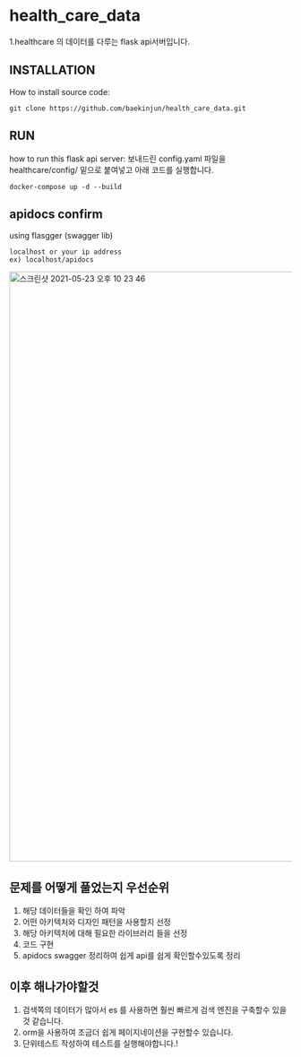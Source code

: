 # health_care_data

1.healthcare 의 데이터를 다루는 flask api서버입니다.

## INSTALLATION
How to install source code:


    git clone https://github.com/baekinjun/health_care_data.git

    
## RUN
how to run this flask api server:
 보내드린 config.yaml 파일을 healthcare/config/ 밑으로 붙여넣고 아래 코드를 실행합니다.

    docker-compose up -d --build
    
    
## apidocs confirm
using flasgger (swagger lib)

    localhost or your ip address
    ex) localhost/apidocs
    
<img width="1053" alt="스크린샷 2021-05-23 오후 10 23 46" src="https://user-images.githubusercontent.com/58027908/119262271-92e8d680-bc15-11eb-853b-05d25fd26f24.png">

    
## 문제를 어떻게 풀었는지 우선순위
1. 해당 데이터들을 확인 하여 파악
2. 어떤 아키텍처와 디자인 패턴을 사용할지 선정
3. 해당 아키텍처에 대해 필요한 라이브러리 들을 선정 
4. 코드 구현
5. apidocs swagger 정리하여 쉽게 api를 쉽게 확인할수있도록 정리

## 이후 해나가야할것
1. 검색쪽의 데이터가 많아서 es 를 사용하면 훨씬 빠르게 검색 엔진을 구축할수 있을것 같습니다.
2. orm을 사용하여 조금더 쉽게 페이지네이션을 구현할수 있습니다.
3. 단위테스트 작성하여 테스트를 실행해야합니다.! 
